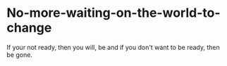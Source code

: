 # No-more-waiting-on-the-world-to-change
If your not ready, then you will, be and if you don't want to be ready, then be gone.

